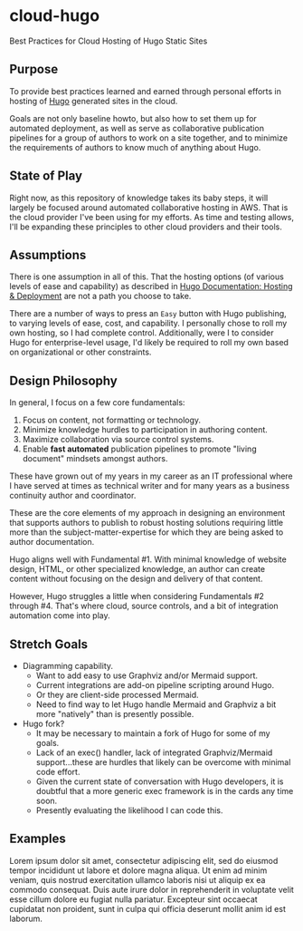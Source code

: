 # cloud-hugo

Best Practices for Cloud Hosting of Hugo Static Sites

## Purpose

To provide best practices learned and earned through personal efforts in hosting of [Hugo](https://gohugo.io/) generated sites in the cloud.

Goals are not only baseline howto, but also how to set them up for automated deployment, as well as serve as collaborative publication pipelines for a group of authors to work on a site together, and to minimize the requirements of authors to know much of anything about Hugo.

## State of Play

Right now, as this repository of knowledge takes its baby steps, it will largely be focused around automated collaborative hosting in AWS.  That is the cloud provider I've been using for my efforts.  As time and testing allows, I'll be expanding these principles to other cloud providers and their tools.

## Assumptions

There is one assumption in all of this.  That the hosting options (of various levels of ease and capability) as described in [Hugo Documentation: Hosting & Deployment](https://gohugo.io/hosting-and-deployment/) are not a path you choose to take.

There are a number of ways to press an `Easy` button with Hugo publishing, to varying levels of ease, cost, and capability.  I personally chose to roll my own hosting, so I had complete control.  Additionally, were I to consider Hugo for enterprise-level usage, I'd likely be required to roll my own based on organizational or other constraints.

## Design Philosophy

In general, I focus on a few core fundamentals:

1. Focus on content, not formatting or technology.
2. Minimize knowledge hurdles to participation in authoring content.
3. Maximize collaboration via source control systems.
4. Enable **fast automated** publication pipelines to promote "living document" mindsets amongst authors.

These have grown out of my years in my career as an IT professional where I have served at times as technical writer and for many years as a business continuity author and coordinator.

These are the core elements of my approach in designing an environment that supports authors to publish to robust hosting solutions requiring little more than the subject-matter-expertise for which they are being asked to author documentation.

Hugo aligns well with Fundamental #1.  With minimal knowledge of website design, HTML, or other specialized knowledge, an author can create content without focusing on the design and delivery of that content.

However, Hugo struggles a little when considering Fundamentals #2 through #4.  That's where cloud, source controls, and a bit of integration automation come into play.

## Stretch Goals

* Diagramming capability.
  * Want to add easy to use Graphviz and/or Mermaid support.
  * Current integrations are add-on pipeline scripting around Hugo.
  * Or they are client-side processed Mermaid.
  * Need to find way to let Hugo handle Mermaid and Graphviz a bit more "natively" than is presently possible.
* Hugo fork?
  * It may be necessary to maintain a fork of Hugo for some of my goals.
  * Lack of an exec() handler, lack of integrated Graphviz/Mermaid support...these are hurdles that likely can be overcome with minimal code effort.
  * Given the current state of conversation with Hugo developers, it is doubtful that a more generic exec framework is in the cards any time soon.
  * Presently evaluating the likelihood I can code this.

## Examples

Lorem ipsum dolor sit amet, consectetur adipiscing elit, sed do eiusmod tempor incididunt ut labore et dolore magna aliqua. Ut enim ad minim veniam, quis nostrud exercitation ullamco laboris nisi ut aliquip ex ea commodo consequat. Duis aute irure dolor in reprehenderit in voluptate velit esse cillum dolore eu fugiat nulla pariatur. Excepteur sint occaecat cupidatat non proident, sunt in culpa qui officia deserunt mollit anim id est laborum.
